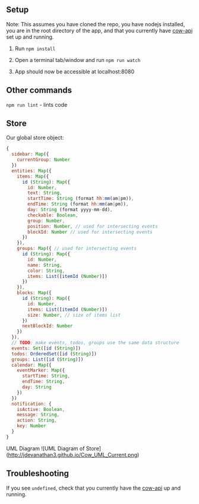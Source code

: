 ## Setup
Note: This assumes you have cloned the repo, you have nodejs installed, you are in the root directory of the app,
and that you currently have [cow-api](https://github.com/joewang704/cow-api) set up and running.

1) Run `npm install`

2) Open a terminal tab/window and run `npm run watch`

3) App should now be accessible at localhost:8080

## Other commands

`npm run lint` - lints code

## Store

Our global store object:

```javascript
{
  sidebar: Map({
    currentGroup: Number
  })
  entities: Map({
    items: Map({
      id (String): Map({
        id: Number,
        text: String,
        startTime: String (format hh:mm(am|pm)),
        endTime: String (format hh:mm(am|pm)),
        day: String (format yyyy-mm-dd),
        checkable: Boolean,
        group: Number,
        position: Number, // used for intersecting events
        blockId: Number // used for intersecting events
      })
    }),
    groups: Map({ // used for intersecting events
      id (String): Map({
        id: Number,
        name: String,
        color: String,
        items: List([itemId (Number)])
      })
    }),
    blocks: Map({
      id (String): Map({
        id: Number,
        items: List([itemId (Number)])
        size: Number, // size of items list
      })
      nextBlockId: Number
    })
  }),
  // TODO: make events, todos, groups use the same data structure
  events: Set([id (String)])
  todos: OrderedSet([id (String)])
  groups: List([id (String)])
  calendar: Map({
    eventMarker: Map({
      startTime: String,
      endTime: String,
      day: String
    })
  })
  notification: {
    isActive: Boolean,
    message: String,
    action: String,
    key: Number
  }
}
```

UML Diagram
![UML Diagram of Store]
(http://jdevanathan3.github.io/Cow_UML_Current.png)

## Troubleshooting

If you see `undefined`, check that you currently have the [cow-api](https://github.com/joewang704/cow-api) up and running.
